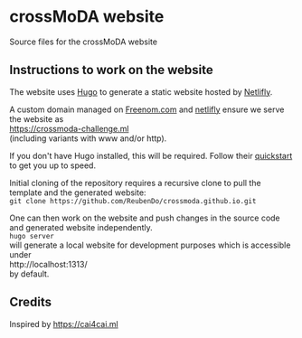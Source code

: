 # crossMoDA website
Source files for the crossMoDA website

## Instructions to work on the website
The website uses [Hugo](https://gohugo.io/) to generate a static website hosted by [Netlifly](https://www.netlifly.com/).

A custom domain managed on [Freenom.com](https://www.freenom.com) and [netlifly](https://www.netlifly.com/) ensure we serve the website as\
https://crossmoda-challenge.ml \
(including variants with www and/or http).

If you don't have Hugo installed, this will be required. Follow their [quickstart](https://gohugo.io/getting-started/quick-start/) to get you up to speed.

Initial cloning of the repository requires a recursive clone to pull the template and the generated website:\
`git clone https://github.com/ReubenDo/crossmoda.github.io.git`

One can then work on the website and push changes in the source code and generated website independently.\
`hugo server`\
will generate a local website for development purposes which is accessible under\
http://localhost:1313/ \
by default.

## Credits
Inspired by https://cai4cai.ml
